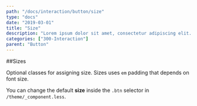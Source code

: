 ```yaml
---
path: "/docs/interaction/button/size"
type: "docs"
date: "2019-03-01"
title: "Size"
description: "Lorem ipsum dolor sit amet, consectetur adipiscing elit. Nunc tempus laoreet leo sit amet iaculis."
categories: ["300-Interaction"]
parent: "Button"
---
```


##Sizes

Optional classes for assigning size. Sizes uses `em` padding that depends on font size.

You can change the default **size** inside the `.btn` selector in `/theme/_component.less`.

<demo>
  <demovanilla src="demos/docs/interaction/button/variant" name="size">
  </demovanilla>
</demo>
